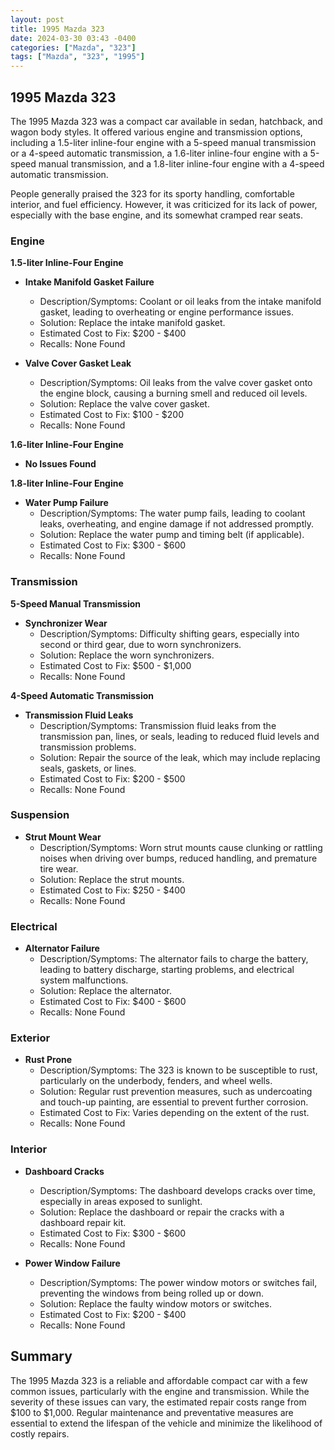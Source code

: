 ```yaml
---
layout: post
title: 1995 Mazda 323
date: 2024-03-30 03:43 -0400
categories: ["Mazda", "323"]
tags: ["Mazda", "323", "1995"]
---
```

## 1995 Mazda 323

The 1995 Mazda 323 was a compact car available in sedan, hatchback, and wagon body styles. It offered various engine and transmission options, including a 1.5-liter inline-four engine with a 5-speed manual transmission or a 4-speed automatic transmission, a 1.6-liter inline-four engine with a 5-speed manual transmission, and a 1.8-liter inline-four engine with a 4-speed automatic transmission.

People generally praised the 323 for its sporty handling, comfortable interior, and fuel efficiency. However, it was criticized for its lack of power, especially with the base engine, and its somewhat cramped rear seats.

### Engine
**1.5-liter Inline-Four Engine**
- **Intake Manifold Gasket Failure**
  - Description/Symptoms: Coolant or oil leaks from the intake manifold gasket, leading to overheating or engine performance issues.
  - Solution: Replace the intake manifold gasket.
  - Estimated Cost to Fix: $200 - $400
  - Recalls: None Found

- **Valve Cover Gasket Leak**
  - Description/Symptoms: Oil leaks from the valve cover gasket onto the engine block, causing a burning smell and reduced oil levels.
  - Solution: Replace the valve cover gasket.
  - Estimated Cost to Fix: $100 - $200
  - Recalls: None Found

**1.6-liter Inline-Four Engine**
- **No Issues Found**

**1.8-liter Inline-Four Engine**
- **Water Pump Failure**
  - Description/Symptoms: The water pump fails, leading to coolant leaks, overheating, and engine damage if not addressed promptly.
  - Solution: Replace the water pump and timing belt (if applicable).
  - Estimated Cost to Fix: $300 - $600
  - Recalls: None Found

### Transmission
**5-Speed Manual Transmission**
- **Synchronizer Wear**
  - Description/Symptoms: Difficulty shifting gears, especially into second or third gear, due to worn synchronizers.
  - Solution: Replace the worn synchronizers.
  - Estimated Cost to Fix: $500 - $1,000
  - Recalls: None Found

**4-Speed Automatic Transmission**
- **Transmission Fluid Leaks**
  - Description/Symptoms: Transmission fluid leaks from the transmission pan, lines, or seals, leading to reduced fluid levels and transmission problems.
  - Solution: Repair the source of the leak, which may include replacing seals, gaskets, or lines.
  - Estimated Cost to Fix: $200 - $500
  - Recalls: None Found

### Suspension
- **Strut Mount Wear**
  - Description/Symptoms: Worn strut mounts cause clunking or rattling noises when driving over bumps, reduced handling, and premature tire wear.
  - Solution: Replace the strut mounts.
  - Estimated Cost to Fix: $250 - $400
  - Recalls: None Found

### Electrical
- **Alternator Failure**
  - Description/Symptoms: The alternator fails to charge the battery, leading to battery discharge, starting problems, and electrical system malfunctions.
  - Solution: Replace the alternator.
  - Estimated Cost to Fix: $400 - $600
  - Recalls: None Found

### Exterior
- **Rust Prone**
  - Description/Symptoms: The 323 is known to be susceptible to rust, particularly on the underbody, fenders, and wheel wells.
  - Solution: Regular rust prevention measures, such as undercoating and touch-up painting, are essential to prevent further corrosion.
  - Estimated Cost to Fix: Varies depending on the extent of the rust.
  - Recalls: None Found

### Interior
- **Dashboard Cracks**
  - Description/Symptoms: The dashboard develops cracks over time, especially in areas exposed to sunlight.
  - Solution: Replace the dashboard or repair the cracks with a dashboard repair kit.
  - Estimated Cost to Fix: $300 - $600
  - Recalls: None Found

- **Power Window Failure**
  - Description/Symptoms: The power window motors or switches fail, preventing the windows from being rolled up or down.
  - Solution: Replace the faulty window motors or switches.
  - Estimated Cost to Fix: $200 - $400
  - Recalls: None Found

## Summary

The 1995 Mazda 323 is a reliable and affordable compact car with a few common issues, particularly with the engine and transmission. While the severity of these issues can vary, the estimated repair costs range from $100 to $1,000. Regular maintenance and preventative measures are essential to extend the lifespan of the vehicle and minimize the likelihood of costly repairs.
